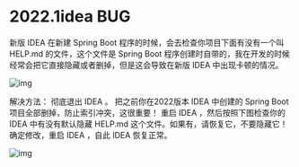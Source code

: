# 2022.1idea BUG

新版 IDEA 在新建 Spring Boot 程序的时候，会去检查你项目下面有没有一个叫 HELP.md 的文件，这个文件是 Spring Boot 程序创建时自带的，我在开发的时候经常会把它直接隐藏或者删掉，但是这会导致在新版 IDEA 中出现卡顿的情况。

![img](https://img-blog.csdnimg.cn/aab05eac17f9450cb7ffadd1dc32a432.png?x-oss-process=image/watermark,type_d3F5LXplbmhlaQ,shadow_50,text_Q1NETiBAVGhpbmtTdHU=,size_20,color_FFFFFF,t_70,g_se,x_16)

解决方法：
彻底退出 IDEA 。
把之前你在2022版本 IDEA 中创建的 Spring Boot 项目全部删掉，防止索引冲突，这很重要！
重启 IDEA ，然后按照下图检查你的 IDEA 中有没有默认隐藏 HELP.md 这个文件。如果有，请恢复它，不要隐藏它！确定修改，重启 IDEA ，自此 IDEA 恢复正常。

![img](https://img-blog.csdnimg.cn/469a45766b2440caa1487c2ec254121a.png?x-oss-process=image/watermark,type_d3F5LXplbmhlaQ,shadow_50,text_Q1NETiBAVGhpbmtTdHU=,size_20,color_FFFFFF,t_70,g_se,x_16)